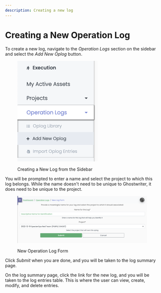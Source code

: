 ```yaml
---
description: Creating a new log
---
```


# Creating a New Operation Log

To create a new log, navigate to the _Operation Logs_ section on the sidebar and select the _Add New Oplog_ button.

<figure><img src="../../.gitbook/assets/image (8).png" alt=""><figcaption><p>Creating a New Log from the Sidebar</p></figcaption></figure>

You will be prompted to enter a name and select the project to which this log belongs. While the name doesn't need to be unique to Ghostwriter, it does need to be unique to the project.

<figure><img src="../../.gitbook/assets/image (12).png" alt=""><figcaption><p>New Operation Log Form</p></figcaption></figure>

Click _Submit_ when you are done, and you will be taken to the log summary page.

On the log summary page, click the link for the new log, and you will be taken to the log entries table. This is where the user can view, create, modify, and delete entries.





